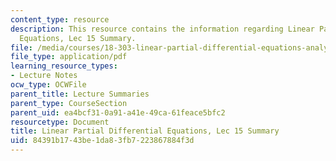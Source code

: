 ```yaml
---
content_type: resource
description: This resource contains the information regarding Linear Partial Differential
  Equations, Lec 15 Summary.
file: /media/courses/18-303-linear-partial-differential-equations-analysis-and-numerics-fall-2014/84391b1743be1da83fb7223867884f3d_MIT18_303F14_Lecture15.pdf
file_type: application/pdf
learning_resource_types:
- Lecture Notes
ocw_type: OCWFile
parent_title: Lecture Summaries
parent_type: CourseSection
parent_uid: ea4bcf31-0a91-a41e-49ca-61feace5bfc2
resourcetype: Document
title: Linear Partial Differential Equations, Lec 15 Summary
uid: 84391b17-43be-1da8-3fb7-223867884f3d
---
```

